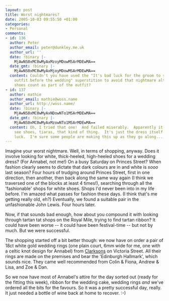 ```yaml
---
layout: post
title: Worst nightmares?
date: 2005-10-03 09:55:50 +01:00
categories:
- Personal
comments:
- id: 136
  author: Peter
  author_email: peter@dunkley.me.uk
  author_url: ''
  date: !binary |-
    MjAwNS0xMC0wMyAxMzoyMDowMSArMDEwMA==
  date_gmt: !binary |-
    MjAwNS0xMC0wMyAxMjoyMDowMSArMDEwMA==
  content: Couldn't you have used the "It's bad luck for the groom to see the brides
    outfit before the wedding" superstition to avoid that nightmare altogether?  Surely
    shoes count as part of the outfit?
- id: 137
  author: mathie
  author_email: mathie@woss.name
  author_url: http://woss.name/
  date: !binary |-
    MjAwNS0xMC0wMyAxNDowNTo1MSArMDEwMA==
  date_gmt: !binary |-
    MjAwNS0xMC0wMyAxMzowNTo1MSArMDEwMA==
  content: Oh, I tried that one!  And failed miserably.  Apparently it's alright to
    see shoes, tiaras, that kind of thing.  It's just the dress itself that's bad
    luck.  I'm sure some people are making this up as they go along... :-)
---
```

Imagine your worst nightmare.  Well, in terms of shopping, anyway.  Does it involve looking for white, thick-heeled, high-heeled shoes for a wedding dress?  (For Annabel, not me!)  On a busy Saturday on Princes Street?  When fashion clearly seems to dictate that dark colours are in and white is <em>sooo</em> last season?  Four hours of trudging around Princes Street, first in one direction, then another, then back along the same way again (I think we traversed one of the blocks at least 4 times!), searching through all the 'fashionable' shops for white shoes.  Shops I'd never been into in my life before.  I'm amazed what passes for fashion these days.  (I think that's me getting really old, eh?)  Eventually, we found a suitable pair in the unfashionable John Lewis.  Four hours later.

Now, if that sounds bad enough, how about you compound it with looking through tartan tat shops on the Royal Mile, trying to find tartan ribbon?  It could have been worse -- it could have been festival-time -- but not by much.  But we were successful.

The shopping started off a bit better though: we now have on order a pair of 18ct white gold wedding rings (one plain court, 6mm wide for me, one with a celtic knot design for Annabel) from <a href="http://www.clarksonsedinburgh.co.uk/">Clarksons</a> on Victoria Street.  All their rings are made on the premises and bear the 'Edinburgh Hallmark', which sounds nice.  They came well recommended from Colin &amp; Fiona, Andrew &amp; Lisa, and Zoe &amp; Dan.

So we now have most of Annabel's attire for the day sorted out (ready for the fitting this week), ribbon for the wedding cake, wedding rings <em>and</em> we've ordered all the bits for the favours.  So it was a pretty successful day, really.  It just needed a bottle of wine back at home to recover. :-)
